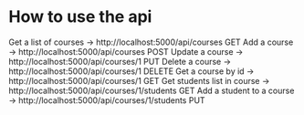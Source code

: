 
# How to use the api #

Get a list of courses       ->  http://localhost:5000/api/courses               GET
Add a course                ->  http://localhost:5000/api/courses             POST
Update a course             ->  http://localhost:5000/api/courses/1             PUT
Delete a course             ->  http://localhost:5000/api/courses/1             DELETE
Get a course by id          ->  http://localhost:5000/api/courses/1             GET
Get students list in course ->  http://localhost:5000/api/courses/1/students    GET
Add a student to a course   ->  http://localhost:5000/api/courses/1/students    PUT